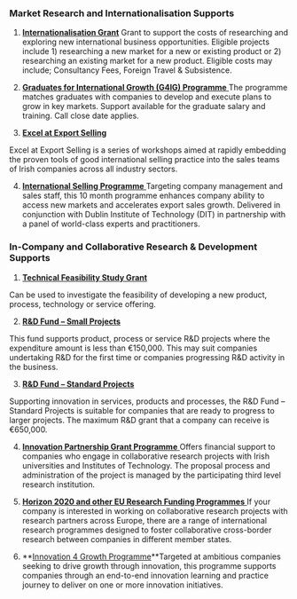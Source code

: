 ### Market Research and Internationalisation Supports

1. **[Internationalisation Grant](http://www.enterprise-ireland.com/en/funding-supports/Company/Large-Company-Funding/Internationalisation-Grant-Large-Companies-.html)**
  Grant to support the costs of researching and exploring new international business opportunities. Eligible projects include 1\) researching a new market for a new or existing product or 2\) researching an existing market for a new product. Eligible costs may include; Consultancy Fees, Foreign Travel & Subsistence.

2. **[Graduates for International Growth \(G4IG\) Programme](http://www.enterprise-ireland.com/en/Funding-Supports/Company/Large-Company-Funding/Graduates-4-International-Growth-G4IG-.shortcut.html)**[ ](http://www.enterprise-ireland.com/en/Funding-Supports/Company/Large-Company-Funding/Graduates-4-International-Growth-G4IG-.shortcut.html)
The programme matches graduates with companies to develop and execute plans to grow in key markets. Support available for the graduate salary and training. Call close date applies.

3. **[Excel at Export Selling](http://www.enterprise-ireland.com/en/Funding-Supports/Company/Large-Company-Funding/Excel-at-Export-Selling.shortcut.html)**

  Excel at Export Selling is a series of workshops aimed at rapidly embedding the proven tools of good international selling practice into the sales teams of Irish companies across all industry sectors.

4. **[International Selling Programme](http://www.enterprise-ireland.com/en/Funding-Supports/Company/Large-Company-Funding/Key-Manager-Grant.shortcut.html)**[ ](http://www.enterprise-ireland.com/en/Funding-Supports/Company/Large-Company-Funding/Key-Manager-Grant.shortcut.html)Targeting company management and sales staff, this 10 month programme enhances company ability to access new markets and accelerates export sales growth. Delivered in conjunction with Dublin Institute of Technology \(DIT\) in partnership with a panel of world-class experts and practitioners.


### In-Company and Collaborative Research & Development Supports

1. **[Technical Feasibility Study Grant](http://www.enterprise-ireland.com/en/Funding-Supports/Company/Large-Company-Funding/Feasibility-Study.shortcut.html)**[ ](http://www.enterprise-ireland.com/en/Funding-Supports/Company/Large-Company-Funding/Feasibility-Study.shortcut.html)

  Can be used to investigate the feasibility of developing a new product, process, technology or service offering.

2. **[R&D Fund – Small Projects](http://www.enterprise-ireland.com/en/Funding-Supports/Company/Large-Company-Funding/R-D-Fund-Small-Projects-.shortcut.html)**[ ](http://www.enterprise-ireland.com/en/Funding-Supports/Company/Large-Company-Funding/R-D-Fund-Small-Projects-.shortcut.html)

  This fund supports product, process or service R&D projects where the expenditure amount is less than €150,000. This may suit companies undertaking R&D for the first time or companies progressing R&D activity in the business.

3. **[R&D Fund – Standard Projects](http://www.enterprise-ireland.com/en/Funding-Supports/Company/Large-Company-Funding/R-D-Fund-Large-Projects-.shortcut.html)**[ ](http://www.enterprise-ireland.com/en/Funding-Supports/Company/Large-Company-Funding/R-D-Fund-Large-Projects-.shortcut.html)

  Supporting innovation in services, products and processes, the R&D Fund – Standard Projects is suitable for companies that are ready to progress to larger projects. The maximum R&D grant that a company can receive is €650,000.

4. **[Innovation Partnership Grant Programme](http://www.enterprise-ireland.com/en/Funding-Supports/Company/Large-Company-Funding/Innovation-Partnerships.shortcut.html)**[ ](http://www.enterprise-ireland.com/en/Funding-Supports/Company/Large-Company-Funding/Innovation-Partnerships.shortcut.html)
  Offers financial support to companies who engage in collaborative research projects with Irish universities and Institutes of Technology. The proposal process and administration of the project is managed by the participating third level research institution.

5. **[Horizon 2020 and other EU Research Funding Programmes](http://www.enterprise-ireland.com/en/Funding-Supports/Company/Large-Company-Funding/FP7-and-other-EU-Research-Funding-.shortcut.html)**[ ](http://www.enterprise-ireland.com/en/Funding-Supports/Company/Large-Company-Funding/FP7-and-other-EU-Research-Funding-.shortcut.html)
  If your company is interested in working on collaborative research projects with research partners across Europe, there are a range of international research programmes designed to foster collaborative cross-border research between companies in different member states.

6. **[Innovation 4 Growth Programme](http://www.enterprise-ireland.com/en/funding-supports/Company/Large-Company-Funding/Innovation4Growth.shortcut.html)**Targeted at ambitious companies seeking to drive growth through innovation, this programme supports companies through an end-to-end innovation learning and practice journey to deliver on one or more innovation initiatives.


